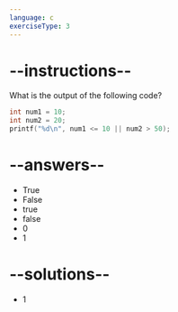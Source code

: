 ```yaml
---
language: c
exerciseType: 3
---
```


# --instructions--

What is the output of the following code?
```c
int num1 = 10;
int num2 = 20;
printf("%d\n", num1 <= 10 || num2 > 50);
```

# --answers--

- True
- False
- true
- false
- 0
- 1

# --solutions--

- 1
